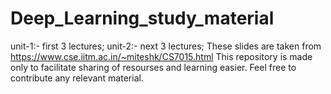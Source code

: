 # Deep_Learning_study_material
unit-1:- first 3 lectures; unit-2:- next 3 lectures;
These slides are taken from https://www.cse.iitm.ac.in/~miteshk/CS7015.html
This repository is made only to facilitate sharing of resourses and learning easier. 
Feel free to contribute any relevant material.
